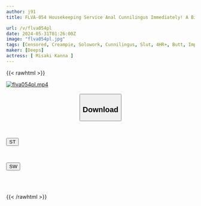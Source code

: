 ```yaml
---
author: j91
title: FLVA-054 Housekeeping Service Anal Cunnilingus Immediately! A Big-assed Married Woman Who Became Addicted To Anal Cunnilingus Came Over The Next Day Without Permission, So I Licked Her Fragrant, Twitching Asshole And Creampied Her 3 Kanna Misaki

url: /v/flva054pl
date: 2024-05-31T01:26:00Z
image: "flva054pl.jpg"
tags: [Censored, Creampie, Solowork, Cunnilingus, Slut, 4HR+, Butt, Impromptu Sex	]
maker: [Deeps]
actress: [ Misaki Kanna ]
---
```



{{< rawhtml >}}

<div class="video" data-videoid="g14ppXlaP2Cq77Q">
    <a href="javascript:;">
        <img src="/v/flva054pl/flva054pl.jpg" width="WIDTH" height="HEIGHT" alt="flva054pl.mp4" loading="lazy">
    </a>
</div>

<script type="text/javascript" src="https://j91.asia/asset/on-demand-st.js"></script>

<br>
  <link rel="stylesheet" href="https://j91.asia/asset/bs5.css">
  
  <center>
  <button class="btn btn-primary" type="button" data-bs-toggle="collapse" data-bs-target=".multi-collapse" aria-expanded="false" aria-controls="multiCollapseExample1 multiCollapseExample2"><h2>Download</h2></button></center>
</p>
<div class="row">
  <div class="col">
    <div class="collapse multi-collapse" id="multiCollapseExample1">
      <div class="card card-body">
	      	      <br>
<div class="buttons">  
<p><a href="/v/flva054pl/st.html" target="_blank"><button class="btn-hover color-3"><i class="fa fa-download"></i> ST</button></a></p></div>
    </div>
  </div>
</div>
  <div class="col">
    <div class="collapse multi-collapse" id="multiCollapseExample2">
      <div class="card card-body">
	      <br>
<div class="buttons">
<p><a href="/v/flva054pl/sw.html" target="_blank"><button class="btn-hover color-2"><i class="fa fa-download"></i> SW</button></a></p></div>
<br><br>
      </div>
    </div>
  </div>
</div>

{{< /rawhtml >}}